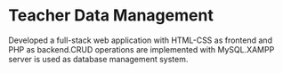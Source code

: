 # Teacher Data Management
Developed a full-stack web application with HTML-CSS as frontend and PHP as backend.CRUD operations are implemented with MySQL.XAMPP server is used as database management system.
